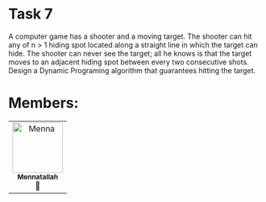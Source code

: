 # Task 7
A computer game has a shooter and a moving target. The shooter can hit any of n > 1 hiding spot located along a
straight line in which the target can hide. The shooter can never see the target; all he knows is that the target moves
to an adjacent hiding spot between every two consecutive shots. Design a Dynamic Programing algorithm that
guarantees hitting the target.

# Members:
<table>
  <tbody>
    <tr>
      <td align="center" valign="top" width="100%"><a href="https://github.com/Mennatallah74"><img src="https://github.com/Mennatallah74.png" width="100px;" alt="Menna"/><br /><sub><b>Mennatallah</b></sub></a><br />🌸</td>
    </tr>
  </tbody>
</table>
